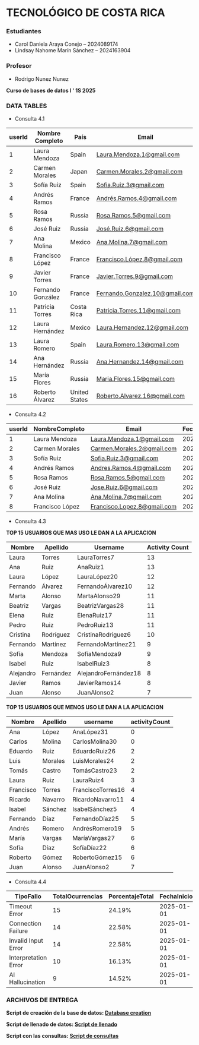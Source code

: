 # TECNOLÓGICO DE COSTA RICA
### Estudiantes
- Carol Daniela Araya Conejo – 2024089174  
- Lindsay Nahome Marín Sánchez – 2024163904

### Profesor 
- Rodrigo Nunez Nunez

**Curso de bases de datos I ' 1S 2025** 

### DATA TABLES
- Consulta 4.1

| userId | Nombre Completo     | País   | Email                      | PagosSuscripciones | MonedaOriginal          | SuscripcionesEnDolares | PagosSuscripcionesEnColones |
|--------|---------------------|--------|----------------------------|---------------------|-------------------------------|--------------------------|-------------------------------|
| 1      | Laura Mendoza       | Spain  | Laura.Mendoza.1@gmail.com  | 174.85              | Mexican Peso                  | 8.57                     | 4285.45                       |
| 2      | Carmen Morales      | Japan  | Carmen.Morales.2@gmail.com | 290.24              | Euro, Japanese Yen            | 134.44                   | 67246.43                      |
| 3      | Sofía Ruiz          | Spain  | Sofia.Ruiz.3@gmail.com     | 0.00                | Ninguna                       | 0.00                     | 0.00                          |
| 4      | Andrés Ramos        | France | Andrés.Ramos.4@gmail.com   | 167.87              | Euro                          | 181.85                   | 90961.34                      |
| 5      | Rosa Ramos          | Russia | Rosa.Ramos.5@gmail.com     | 59.42               | Japanese Yen, Mexican Peso    | 2.84                     | 1420.37                       |
| 6      | José Ruiz           | Russia | José.Ruiz.6@gmail.com      | 46.70               | Euro                          | 50.59                    | 25304.67                      |
| 7      | Ana Molina          | Mexico | Ana.Molina.7@gmail.com     | 72.42               | Mexican Peso                  | 3.55                     | 1774.96                       |
| 8      | Francisco López     | France | Francisco.López.8@gmail.com| 119.87              | Japanese Yen                  | 0.80                     | 401.72                        |
| 9      | Javier Torres        | France       | Javier.Torres.9@gmail.com    | 215.15              | Japanese Yen, Mexican Peso  | 6.80                     | 3400.06                       |
| 10     | Fernando González    | France       | Fernando.Gonzalez.10@gmail.com | 175.00            | Japanese Yen                | 1.17                     | 586.47                        |
| 11     | Patricia Torres      | Costa Rica   | Patricia.Torres.11@gmail.com | 0.00                | Ninguna                     | 0.00                     | 0.00                          |
| 12     | Laura Hernández      | Mexico       | Laura.Hernandez.12@gmail.com | 334.24              | British Pound Sterling      | 131.55                   | 65798.62                      |
| 13     | Laura Romero         | Spain        | Laura.Romero.13@gmail.com    | 49.51               | Japanese Yen                | 0.33                     | 165.92                        |
| 14     | Ana Hernández        | Russia       | Ana.Hernandez.14@gmail.com   | 0.00                | Ninguna                     | 0.00                     | 0.00                          |
| 15     | María Flores         | Russia       | Maria.Flores.15@gmail.com    | 0.00                | Ninguna                     | 0.00                     | 0.00                          |
| 16     | Roberto Álvarez      | United States| Roberto.Alvarez.16@gmail.com | 26.72               | British Pound Sterling      | 34.50                    | 17258.32    |



- Consulta 4.2

| userId | NombreCompleto       | Email                          | FechaDelUltimoPago | FechaDelSiguientePago | DiasHastaElPago |
|--------|----------------------|--------------------------------|---------------------|-----------------------|-----------------|
| 1      | Laura Mendoza        | Laura.Mendoza.1@gmail.com     | 2025-03-08          | 2025-04-07            | 15              |
| 2      | Carmen Morales       | Carmen.Morales.2@gmail.com    | 2025-03-08          | 2025-04-07            | 15              |
| 3      | Sofía Ruiz           | Sofia.Ruiz.3@gmail.com        | 2025-03-08          | 2025-04-07            | 15              |
| 4      | Andrés Ramos         | Andres.Ramos.4@gmail.com      | 2025-03-08          | 2025-04-07            | 15              |
| 5      | Rosa Ramos           | Rosa.Ramos.5@gmail.com        | 2025-03-08          | 2025-04-07            | 15              |
| 6      | José Ruiz            | Jose.Ruiz.6@gmail.com         | 2025-03-08          | 2025-04-07            | 15              |
| 7      | Ana Molina           | Ana.Molina.7@gmail.com        | 2025-03-08          | 2025-04-07            | 15              |
| 8      | Francisco López      | Francisco.Lopez.8@gmail.com   | 2025-03-08          | 2025-04-07            | 15              |

- Consulta 4.3

**TOP 15 USUARIOS QUE MAS USO LE DAN A LA APLICACION**

| Nombre     | Apellido  | Username               | Activity Count |
|------------|----------|------------------------|---------------|
| Laura      | Torres   | LauraTorres7           | 13            |
| Ana        | Ruiz     | AnaRuiz1               | 13            |
| Laura      | López    | LauraLópez20          | 12            |
| Fernando   | Álvarez | FernandoÁlvarez10     | 12            |
| Marta      | Alonso   | MartaAlonso29          | 11            |
| Beatriz    | Vargas   | BeatrizVargas28        | 11            |
| Elena      | Ruiz     | ElenaRuiz17            | 11            |
| Pedro      | Ruiz     | PedroRuiz13            | 11            |
| Cristina   | Rodríguez| CristinaRodríguez6    | 10            |
| Fernando   | Martínez | FernandoMartínez21    | 9             |
| Sofía     | Mendoza  | SofíaMendoza9          | 9             |
| Isabel     | Ruiz     | IsabelRuiz3            | 8             |
| Alejandro  | Fernández| AlejandroFernández18  | 8             |
| Javier     | Ramos    | JavierRamos14          | 8             |
| Juan       | Alonso   | JuanAlonso2            | 7             |




**TOP 15 USUARIOS QUE MENOS USO LE DAN A LA APLICACION**

| Nombre     | Apellido    | username              | activityCount |
|------------|-------------|-----------------------|---------------|
| Ana        | López       | AnaLópez31           | 0             |
| Carlos     | Molina      | CarlosMolina30       | 0             |
| Eduardo    | Ruiz        | EduardoRuiz26        | 2             |
| Luis       | Morales     | LuisMorales24        | 2             |
| Tomás      | Castro      | TomásCastro23        | 2             |
| Laura      | Ruiz        | LauraRuiz4           | 3             |
| Francisco  | Torres      | FranciscoTorres16    | 4             |
| Ricardo    | Navarro     | RicardoNavarro11     | 4             |
| Isabel     | Sánchez     | IsabelSánchez5       | 4             |
| Fernando   | Díaz        | FernandoDíaz25       | 5             |
| Andrés     | Romero      | AndrésRomero19       | 5             |
| María      | Vargas      | MaríaVargas27        | 6             |
| Sofía      | Díaz        | SofíaDíaz22          | 6             |
| Roberto    | Gómez       | RobertoGómez15       | 6             |
| Juan       | Alonso      | JuanAlonso2          | 7             |

- Consulta 4.4
  
| TipoFallo             | TotalOcurrencias | PorcentajeTotal | FechaInicio | FechaFinal |
|-----------------------|------------------|-----------------|-------------|------------|
| Timeout Error         | 15              | 24.19%          | 2025-01-01  | 2025-03-01 |
| Connection Failure    | 14              | 22.58%          | 2025-01-01  | 2025-03-01 |
| Invalid Input Error   | 14              | 22.58%          | 2025-01-01  | 2025-03-01 |
| Interpretation Error  | 10              | 16.13%          | 2025-01-01  | 2025-03-01 |
| AI Hallucination      | 9               | 14.52%          | 2025-01-01  | 2025-03-01 |

### ARCHIVOS DE ENTREGA

   **Script de creación de la base de datos: [Database creation](https://github.com/carayac/CASO-1---Entregable-/blob/main/Database%20creation.sql)**
   
   **Script de llenado de datos: [Script de llenado](https://github.com/carayac/CASO-1---Entregable-/blob/main/Script%20de%20llenado.sql)**
   
   **Script con las consultas: [Script de consultas](https://github.com/carayac/CASO-1---Entregable-/blob/main/Script%20de%20consultas.sql)**
